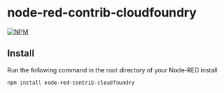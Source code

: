 node-red-contrib-cloudfoundry
=====================

[![NPM](https://nodei.co/npm/node-red-contrib-cloudfoundry.png?compact=true)](https://nodei.co/npm/node-red-contrib-cloudfoundry/)

Install
-------

Run the following command in the root directory of your Node-RED install

```
npm install node-red-contrib-cloudfoundry
```

